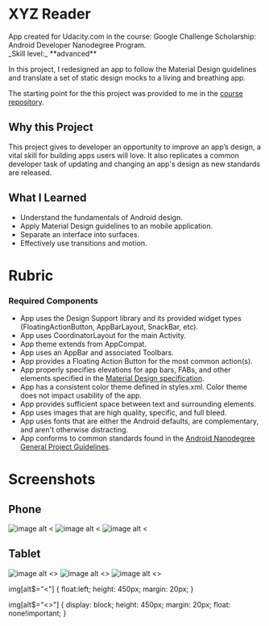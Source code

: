 # XYZ Reader

<p>App created for Udacity.com in the course: Google Challenge Scholarship: Android Developer Nanodegree Program.
<br>
_Skill level:_ **advanced**

In this project, I redesigned an app to follow the Material Design guidelines and translate a set of static design mocks to a living and breathing app.

The starting point for the this project was provided to me in the [course repository](https://github.com/udacity/xyz-reader-starter-code).

## Why this Project

This project gives to developer an opportunity to improve an app’s design, a vital skill for building apps users will love.
It also replicates a common developer task of updating and changing an app's design as new standards are released.

## What I Learned

* Understand the fundamentals of Android design.
* Apply Material Design guidelines to an mobile application.
* Separate an interface into surfaces.
* Effectively use transitions and motion.



# Rubric

### Required Components

* App uses the Design Support library and its provided widget types (FloatingActionButton, AppBarLayout, SnackBar, etc).
* App uses CoordinatorLayout for the main Activity.
* App theme extends from AppCompat.
* App uses an AppBar and associated Toolbars.
* App provides a Floating Action Button for the most common action(s).
* App properly specifies elevations for app bars, FABs, and other elements specified in the [Material Design specification](http://www.google.com/design/spec/material-design/introduction.html).
* App has a consistent color theme defined in styles.xml. Color theme does not impact usability of the app.
* App provides sufficient space between text and surrounding elements.
* App uses images that are high quality, specific, and full bleed.
* App uses fonts that are either the Android defaults, are complementary, and aren't otherwise distracting.
* App conforms to common standards found in the [Android Nanodegree General Project Guidelines](http://udacity.github.io/android-nanodegree-guidelines/core.html).

# Screenshots

## Phone
![image alt <](screenshots/screenshot-2018-07-10_16.19.04.302.png)
![image alt <](screenshots/screenshot-2018-07-10_17.58.49.500.png)
![image alt <](screenshots/screenshot-2018-07-10_17.59.07.483.png)

## Tablet
![image alt <>](screenshots/screenshot-2018-07-10_18.02.51.110.png)
![image alt <>](screenshots/screenshot-2018-07-10_18.03.11.251.png)
![image alt <>](screenshots/screenshot-2018-07-10_18.03.28.211.png)



img[alt$="<"] {
  float:left;
  height: 450px;
  margin: 20px;
}

img[alt$="<>"] {
    display: block;
    height: 450px;
    margin: 20px;
    float: none!important;
}